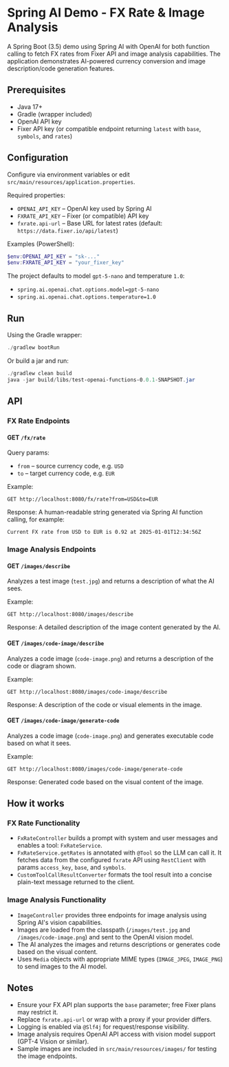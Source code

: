 # Spring AI Demo - FX Rate & Image Analysis

A Spring Boot (3.5) demo using Spring AI with OpenAI for both function calling to fetch FX rates from Fixer API and image analysis capabilities. The application demonstrates AI-powered currency conversion and image description/code generation features.

## Prerequisites
- Java 17+
- Gradle (wrapper included)
- OpenAI API key
- Fixer API key (or compatible endpoint returning `latest` with `base`, `symbols`, and `rates`)

## Configuration
Configure via environment variables or edit `src/main/resources/application.properties`.

Required properties:
- `OPENAI_API_KEY` – OpenAI key used by Spring AI
- `FXRATE_API_KEY` – Fixer (or compatible) API key
- `fxrate.api-url` – Base URL for latest rates (default: `https://data.fixer.io/api/latest`)

Examples (PowerShell):
```powershell
$env:OPENAI_API_KEY = "sk-..."
$env:FXRATE_API_KEY = "your_fixer_key"
```

The project defaults to model `gpt-5-nano` and temperature `1.0`:
- `spring.ai.openai.chat.options.model=gpt-5-nano`
- `spring.ai.openai.chat.options.temperature=1.0`

## Run
Using the Gradle wrapper:
```powershell
./gradlew bootRun
```
Or build a jar and run:
```powershell
./gradlew clean build
java -jar build/libs/test-openai-functions-0.0.1-SNAPSHOT.jar
```

## API

### FX Rate Endpoints

#### GET `/fx/rate`
Query params:
- `from` – source currency code, e.g. `USD`
- `to` – target currency code, e.g. `EUR`

Example:
```text
GET http://localhost:8080/fx/rate?from=USD&to=EUR
```
Response: A human-readable string generated via Spring AI function calling, for example:
```text
Current FX rate from USD to EUR is 0.92 at 2025-01-01T12:34:56Z
```

### Image Analysis Endpoints

#### GET `/images/describe`
Analyzes a test image (`test.jpg`) and returns a description of what the AI sees.

Example:
```text
GET http://localhost:8080/images/describe
```
Response: A detailed description of the image content generated by the AI.

#### GET `/images/code-image/describe`
Analyzes a code image (`code-image.png`) and returns a description of the code or diagram shown.

Example:
```text
GET http://localhost:8080/images/code-image/describe
```
Response: A description of the code or visual elements in the image.

#### GET `/images/code-image/generate-code`
Analyzes a code image (`code-image.png`) and generates executable code based on what it sees.

Example:
```text
GET http://localhost:8080/images/code-image/generate-code
```
Response: Generated code based on the visual content of the image.

## How it works

### FX Rate Functionality
- `FxRateController` builds a prompt with system and user messages and enables a tool: `FxRateService`.
- `FxRateService.getRates` is annotated with `@Tool` so the LLM can call it. It fetches data from the configured `fxrate` API using `RestClient` with params `access_key`, `base`, and `symbols`.
- `CustomToolCallResultConverter` formats the tool result into a concise plain-text message returned to the client.

### Image Analysis Functionality
- `ImageController` provides three endpoints for image analysis using Spring AI's vision capabilities.
- Images are loaded from the classpath (`/images/test.jpg` and `/images/code-image.png`) and sent to the OpenAI vision model.
- The AI analyzes the images and returns descriptions or generates code based on the visual content.
- Uses `Media` objects with appropriate MIME types (`IMAGE_JPEG`, `IMAGE_PNG`) to send images to the AI model.

## Notes
- Ensure your FX API plan supports the `base` parameter; free Fixer plans may restrict it.
- Replace `fxrate.api-url` or wrap with a proxy if your provider differs.
- Logging is enabled via `@Slf4j` for request/response visibility.
- Image analysis requires OpenAI API access with vision model support (GPT-4 Vision or similar).
- Sample images are included in `src/main/resources/images/` for testing the image endpoints.
